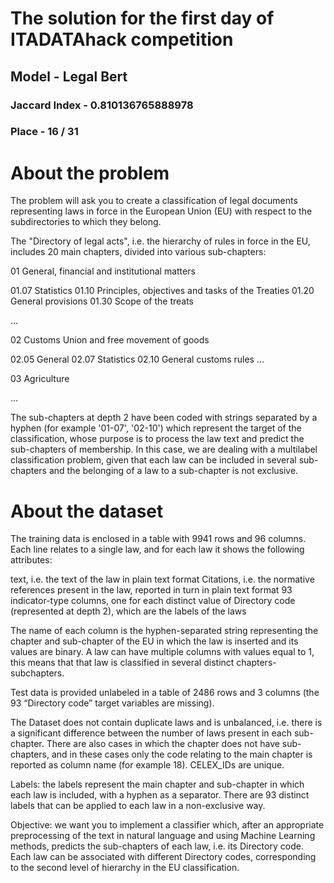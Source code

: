 # The solution for the first day of ITADATAhack competition

## Model - Legal Bert

### Jaccard Index - 0.810136765888978
### Place - 16 / 31


# About the problem 

The problem will ask you to create a classification of legal documents representing laws in force in the European Union (EU) with respect to the subdirectories to which they belong.

The "Directory of legal acts", i.e. the hierarchy of rules in force in the EU, includes 20 main chapters, divided into various sub-chapters:

01 General, financial and institutional matters

01.07 Statistics
01.10 Principles, objectives and tasks of the Treaties
01.20 General provisions
01.30 Scope of the treats
 
…

02 Customs Union and free movement of goods

02.05 General
02.07 Statistics
02.10 General customs rules
…

03 Agriculture

…

 

The sub-chapters at depth 2 have been coded with strings separated by a hyphen (for example '01-07', '02-10') which represent the target of the classification, whose purpose is to process the law text and predict the sub-chapters of membership. In this case, we are dealing with a multilabel classification problem, given that each law can be included in several sub-chapters and the belonging of a law to a sub-chapter is not exclusive.

 

# About the dataset

The training data is enclosed in a table with 9941 rows and 96 columns. Each line relates to a single law, and for each law it shows the following attributes:

text, i.e. the text of the law in plain text format
Citations, i.e. the normative references present in the law, reported in turn in plain text format
93 indicator-type columns, one for each distinct value of Directory code (represented at depth 2), which are the labels of the laws
 
The name of each column is the hyphen-separated string representing the chapter and sub-chapter of the EU in which the law is inserted and its values ​​are binary. A law can have multiple columns with values ​​equal to 1, this means that that law is classified in several distinct chapters-subchapters.

Test data is provided unlabeled in a table of 2486 rows and 3 columns (the 93 “Directory code” target variables are missing).

The Dataset does not contain duplicate laws and is unbalanced, i.e. there is a significant difference between the number of laws present in each sub-chapter. There are also cases in which the chapter does not have sub-chapters, and in these cases only the code relating to the main chapter is reported as column name (for example 18). CELEX_IDs are unique.

Labels: the labels represent the main chapter and sub-chapter in which each law is included, with a hyphen as a separator. There are 93 distinct labels that can be applied to each law in a non-exclusive way.

Objective: we want you to implement a classifier which, after an appropriate preprocessing of the text in natural language and using Machine Learning methods, predicts the sub-chapters of each law, i.e. its Directory code. Each law can be associated with different Directory codes, corresponding to the second level of hierarchy in the EU classification.


